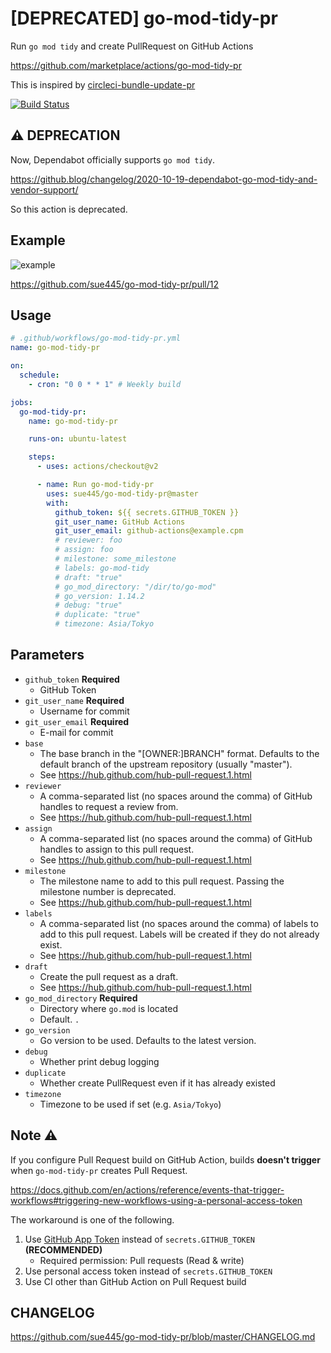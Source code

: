 # [DEPRECATED] go-mod-tidy-pr
Run `go mod tidy` and create PullRequest on GitHub Actions

https://github.com/marketplace/actions/go-mod-tidy-pr

This is inspired by [circleci-bundle-update-pr](https://github.com/masutaka/circleci-bundle-update-pr)

[![Build Status](https://github.com/sue445/go-mod-tidy-pr/workflows/test/badge.svg?branch=master)](https://github.com/sue445/go-mod-tidy-pr/actions?query=workflow%3Atest)

## :warning: DEPRECATION
Now, Dependabot officially supports `go mod tidy`.

https://github.blog/changelog/2020-10-19-dependabot-go-mod-tidy-and-vendor-support/

So this action is deprecated.

## Example
![example](img/example.png)

https://github.com/sue445/go-mod-tidy-pr/pull/12

## Usage
```yaml
# .github/workflows/go-mod-tidy-pr.yml
name: go-mod-tidy-pr

on:
  schedule:
    - cron: "0 0 * * 1" # Weekly build

jobs:
  go-mod-tidy-pr:
    name: go-mod-tidy-pr

    runs-on: ubuntu-latest

    steps:
      - uses: actions/checkout@v2

      - name: Run go-mod-tidy-pr
        uses: sue445/go-mod-tidy-pr@master
        with:
          github_token: ${{ secrets.GITHUB_TOKEN }}
          git_user_name: GitHub Actions
          git_user_email: github-actions@example.cpm
          # reviewer: foo
          # assign: foo
          # milestone: some_milestone
          # labels: go-mod-tidy
          # draft: "true"
          # go_mod_directory: "/dir/to/go-mod"
          # go_version: 1.14.2
          # debug: "true"
          # duplicate: "true"
          # timezone: Asia/Tokyo
```

## Parameters
* `github_token` **Required**
  *  GitHub Token
* `git_user_name` **Required**
  * Username for commit
* `git_user_email` **Required**
  * E-mail for commit
* `base`
  * The base branch in the "[OWNER:]BRANCH" format. Defaults to the default branch of the upstream repository (usually "master").
  * See https://hub.github.com/hub-pull-request.1.html
* `reviewer`
  * A comma-separated list (no spaces around the comma) of GitHub handles to request a review from.
  * See https://hub.github.com/hub-pull-request.1.html
* `assign`
  * A comma-separated list (no spaces around the comma) of GitHub handles to assign to this pull request.
  * See https://hub.github.com/hub-pull-request.1.html
* `milestone`
  * The milestone name to add to this pull request. Passing the milestone number is deprecated.
  * See https://hub.github.com/hub-pull-request.1.html
* `labels`
  * A comma-separated list (no spaces around the comma) of labels to add to this pull request. Labels will be created if they do not already exist.
  * See https://hub.github.com/hub-pull-request.1.html
* `draft`
  * Create the pull request as a draft.
  * See https://hub.github.com/hub-pull-request.1.html
* `go_mod_directory` **Required**
  * Directory where `go.mod` is located
  * Default. `.`
* `go_version`
  * Go version to be used. Defaults to the latest version.
* `debug`
  * Whether print debug logging
* `duplicate`
  * Whether create PullRequest even if it has already existed
* `timezone`
  * Timezone to be used if set (e.g. `Asia/Tokyo`)

## Note :warning:
If you configure Pull Request build on GitHub Action, builds **doesn't trigger** when `go-mod-tidy-pr` creates Pull Request.

https://docs.github.com/en/actions/reference/events-that-trigger-workflows#triggering-new-workflows-using-a-personal-access-token

The workaround is one of the following.

1. Use [GitHub App Token](https://github.com/marketplace/actions/github-app-token) instead of `secrets.GITHUB_TOKEN` **(RECOMMENDED)**
    * Required permission: Pull requests (Read & write)
2. Use personal access token instead of `secrets.GITHUB_TOKEN`
3. Use CI other than GitHub Action on Pull Request build

## CHANGELOG
https://github.com/sue445/go-mod-tidy-pr/blob/master/CHANGELOG.md
